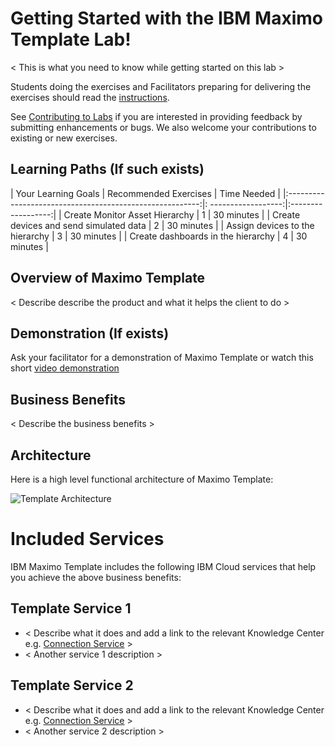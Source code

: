 
# Getting Started with the IBM Maximo Template Lab!

< This is what you need to know while getting started on this lab >
 
Students doing the exercises and Facilitators preparing for delivering the exercises should read the [instructions](../prereqs).

See [Contributing to Labs](../../about) if you are interested in providing feedback by submitting enhancements or bugs.  We also 
welcome your contributions to existing or new exercises. 

## Learning Paths (If such exists)

|  Your Learning Goals                                     | Recommended Exercises    | Time Needed   |
|:--------------------------------------------------------:|: ------------------:|:------------------:|
| Create Monitor Asset Hierarchy                          | 1                   |     30 minutes     |
| Create devices and send simulated data                  | 2                   |     30 minutes     |
| Assign devices to the hierarchy                         | 3                   |     30 minutes     |
| Create dashboards in the hierarchy                      | 4                   |     30 minutes     |


## Overview of Maximo Template

< Describe describe the product and what it helps the client to do >

##  Demonstration (If exists)

Ask your facilitator for a demonstration of Maximo Template or watch this short [video demonstration](https://youtu.be/XXXXXX)

## Business Benefits

< Describe the business benefits >

## Architecture

Here is a high level functional architecture of Maximo Template:

![Template Architecture](/img/template_1.0/architecture.png)

# Included Services
IBM Maximo Template includes the following IBM Cloud services that help you achieve the above business benefits:

## Template Service 1
* < Describe what it does and add a link to the relevant Knowledge Center e.g. [Connection Service](https://www.ibm.com/support/knowledgecenter/SSQR84_monitor/iot/developing/connect_mon.html) >
* < Another service 1 description >

## Template Service 2
* < Describe what it does and add a link to the relevant Knowledge Center e.g. [Connection Service](https://www.ibm.com/support/knowledgecenter/SSQR84_monitor/iot/developing/connect_mon.html) >
* < Another service 2 description >
